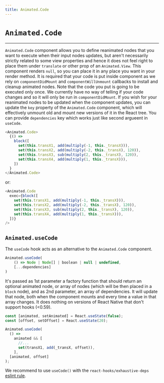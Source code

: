 ```yaml
---
title: Animated.Code
---
```


# `Animated.Code`

---

`Animated.Code` component allows you to define reanimated nodes that you want to execute when their input nodes updates, but aren't necessarily strictly related to some view properties and hence it does not feel right to place them under `translate` or other prop of an `Animated.View`. This component renders `null`, so you can place it in any place you want in your render method. It is required that your code is put inside component as we rely on `componentDidMount` and `componentWillUnmount` callbacks to install and cleanup animated nodes. Note that the code you put is going to be executed only once. We currently have no way of telling if your code changes and so it will only be run in `componentDidMount`. If you wish for your reanimated nodes to be updated when the component updates, you can update the `key` property of the `Animated.Code` component, which will effectively unmount old and mount new versions of it in the React tree. You can provide `dependencies` key which works just like second argueent in `useCode`.

```js
<Animated.Code>
  {() =>
    block([
      set(this.transX1, add(multiply(-1, this._transX))),
      set(this.transX2, add(multiply(-2, this._transX), 120)),
      set(this.transX3, sub(multiply(2, this._transX), 120)),
      set(this.transX4, add(multiply(1, this._transX))),
    ])
  }
</Animated.Code>
```

or:

```js
<Animated.Code
  exec={block([
    set(this.transX1, add(multiply(-1, this._transX))),
    set(this.transX2, add(multiply(-2, this._transX), 120)),
    set(this.transX3, sub(multiply(2, this._transX), 120)),
    set(this.transX4, add(multiply(1, this._transX))),
  ])}
/>
```

## `Animated.useCode`

The `useCode` hook acts as an alternative to the `Animated.Code` component.

```js
Animated.useCode(
    () => Node | Node[] | boolean | null | undefined,
    [...dependencies]
)
```

It's passed as 1st parameter a factory function that should return an optional animated node, or array of nodes (which will be then placed in a `block` node), and as 2nd parameter, an array of dependencies. It will update that node, both when the component mounts and every time a value in that array changes. It does nothing on versions of React Native that don't support hooks (<0.59).

```js
const [animated, setAnimated] = React.useState(false);
const [offset, setOffset] = React.useState(20);

Animated.useCode(
  () =>
    animated && [
      //...
      set(transX1, add(_transX, offset)),
    ],
  [animated, offset]
);
```

We recommend to use `useCode()` with the `react-hooks/exhaustive-deps` [eslint rule](https://www.npmjs.com/package/eslint-plugin-react-hooks).
